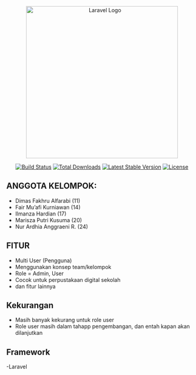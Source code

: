 <p align="center"><a href="https://laravel.com" target="_blank"><img src="https://raw.githubusercontent.com/laravel/art/master/logo-lockup/5%20SVG/2%20CMYK/1%20Full%20Color/laravel-logolockup-cmyk-red.svg" width="400" alt="Laravel Logo"></a></p>

<p align="center">
<a href="https://github.com/laravel/framework/actions"><img src="https://github.com/laravel/framework/workflows/tests/badge.svg" alt="Build Status"></a>
<a href="https://packagist.org/packages/laravel/framework"><img src="https://img.shields.io/packagist/dt/laravel/framework" alt="Total Downloads"></a>
<a href="https://packagist.org/packages/laravel/framework"><img src="https://img.shields.io/packagist/v/laravel/framework" alt="Latest Stable Version"></a>
<a href="https://packagist.org/packages/laravel/framework"><img src="https://img.shields.io/packagist/l/laravel/framework" alt="License"></a>
</p>

## ANGGOTA KELOMPOK:

-    Dimas Fakhru Alfarabi (11)
-    Fair Mu’afi Kurniawan 		(14)
-    Ilmanza Hardian 			(17)
-    Marisza Putri Kusuma 		(20)
-    Nur Ardhia Anggraeni R. 		(24)


## FITUR

- Multi User (Pengguna)
- Menggunakan konsep team/kelompok
- Role = Admin, User
- Cocok untuk perpustakaan digital sekolah
- dan fitur lainnya
  

## Kekurangan

- Masih banyak kekurang untuk role user
- Role user masih dalam tahapp pengembangan, dan entah kapan akan dilanjutkan

## Framework

-Laravel
